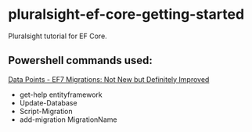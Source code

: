 # pluralsight-ef-core-getting-started
Pluralsight tutorial for EF Core.

## Powershell commands used:

[Data Points - EF7 Migrations: Not New but Definitely Improved](https://msdn.microsoft.com/en-us/magazine/mt614250.aspx "Reference site")

- get-help entityframework
- Update-Database
- Script-Migration
- add-migration MigrationName